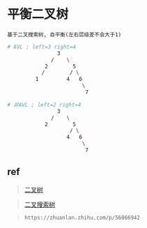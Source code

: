 # 平衡二叉树

    基于二叉搜索树, 自平衡(左右层级差不会大于1)

```bash
# AVL ; left=3 right=4
                3
              /    \
            2        5
           /        / \
         1         4   6
                        \
                         7

# 非AVL ; left=2 right=4
                3
              /    \
            2        5
                    / \
                   4   6
                        \
                         7
```

## ref

> [二叉树](ds-binary-tree.md)  

> [二叉搜索树](ds-binary-search-tree.md)  

> `https://zhuanlan.zhihu.com/p/56066942`  

